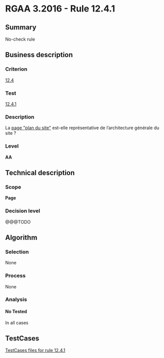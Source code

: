 # RGAA 3.2016 - Rule 12.4.1

## Summary
No-check rule


## Business description

### Criterion
[12.4](http://references.modernisation.gouv.fr/rgaa-accessibilite/2016/criteres.html#crit-12-4)

### Test
[12.4.1](http://references.modernisation.gouv.fr/rgaa-accessibilite/2016/criteres.html#test-12-4-1)

### Description
<div lang="fr">La <a href="http://references.modernisation.gouv.fr/rgaa-accessibilite/glossaire.html#page-plan-du-site">page "plan du site"</a> est-elle repr&#xE9;sentative de l&#x2019;architecture g&#xE9;n&#xE9;rale du site&nbsp;?</div>

### Level
**AA**


## Technical description

### Scope
**Page**

### Decision level
@@@TODO


## Algorithm

### Selection
None

### Process
None

### Analysis

#### No Tested
In all cases


##  TestCases

[TestCases files for rule 12.4.1](https://github.com/Asqatasun/Asqatasun/tree/develop/rules/rules-rgaa3.2016/src/test/resources/testcases/rgaa32016/Rgaa32016Rule120401/)


